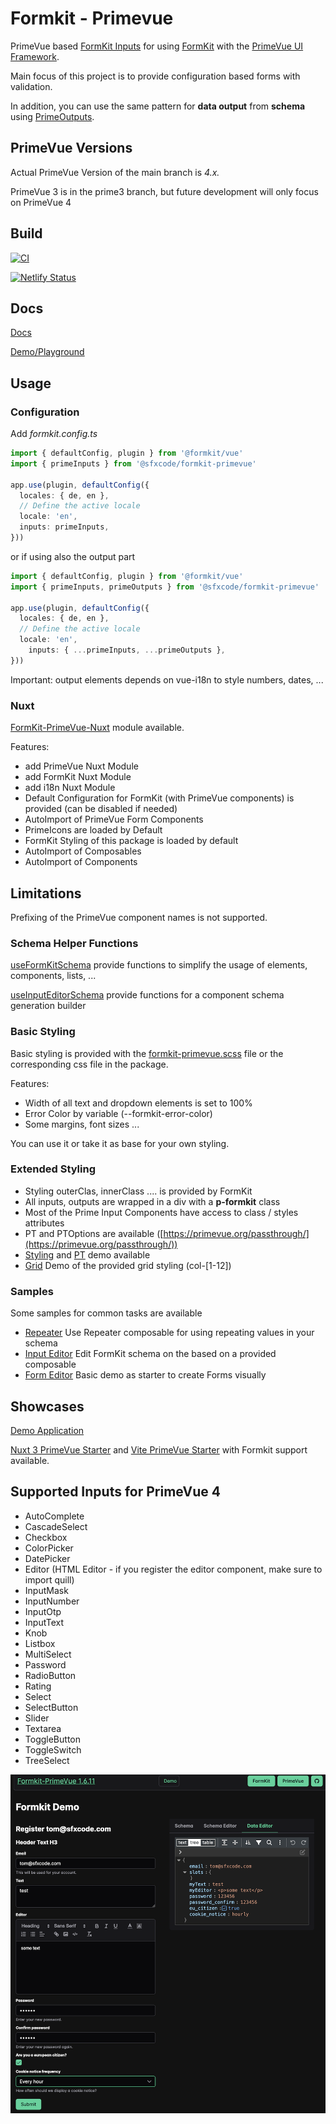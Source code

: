 # Formkit - Primevue

PrimeVue based [FormKit Inputs](https://sfxcode.github.io/formkit-primevue/guide/inputs.html) for using [FormKit](https://formkit.com/) with the [PrimeVue UI Framework](https://www.primefaces.org/primevue/#/).

Main focus of this project is to provide configuration based forms with validation.

In addition, you can use the same pattern for **data output** from **schema** using [PrimeOutputs](https://sfxcode.github.io/formkit-primevue/guide/outputs.html).

## PrimeVue Versions

Actual PrimeVue Version of the main branch is *4.x.*

PrimeVue 3 is in the prime3 branch, but future development will only focus on PrimeVue 4

## Build

[![CI](https://github.com/sfxcode/formkit-primevue/actions/workflows/deploy.yml/badge.svg)](https://github.com/sfxcode/formkit-primevue/actions/workflows/deploy.yml)

[![Netlify Status](https://api.netlify.com/api/v1/badges/6142cb73-02e0-4b2a-9ca3-25496f59ba9b/deploy-status)](https://app.netlify.com/sites/formkit-primevue/deploys)

## Docs

[Docs](https://sfxcode.github.io/formkit-primevue/)

[Demo/Playground](https://formkit-primevue.netlify.app/)

## Usage

### Configuration

Add *formkit.config.ts*

```typescript
import { defaultConfig, plugin } from '@formkit/vue'
import { primeInputs } from '@sfxcode/formkit-primevue'

app.use(plugin, defaultConfig({
  locales: { de, en },
  // Define the active locale
  locale: 'en',
  inputs: primeInputs, 
}))
```

or if using also the output part

```typescript
import { defaultConfig, plugin } from '@formkit/vue'
import { primeInputs, primeOutputs } from '@sfxcode/formkit-primevue'

app.use(plugin, defaultConfig({
  locales: { de, en },
  // Define the active locale
  locale: 'en',
    inputs: { ...primeInputs, ...primeOutputs },
}))
```

Important: output elements depends on vue-i18n to style numbers, dates, ...

### Nuxt

[FormKit-PrimeVue-Nuxt](https://github.com/sfxcode/formkit-primevue-nuxt) module available.

Features:

- add PrimeVue Nuxt Module
- add FormKit Nuxt Module
- add i18n Nuxt Module
- Default Configuration for FormKit (with PrimeVue components) is provided (can be disabled if needed)
- AutoImport of PrimeVue Form Components
- PrimeIcons are loaded by Default
- FormKit Styling of this package is loaded by default
- AutoImport of Composables
- AutoImport of Components

## Limitations

Prefixing of the PrimeVue component names is not supported.

### Schema Helper Functions

[useFormKitSchema](https://github.com/sfxcode/formkit-primevue/blob/main/src/composables/useFormKitSchema.ts) provide functions to simplify the usage of elements, components, lists, ...

[useInputEditorSchema](https://github.com/sfxcode/formkit-primevue/blob/main/src/composables/useInputEditorSchema.ts) provide functions for a component schema generation builder

### Basic Styling

Basic styling is provided with the [formkit-primevue.scss](https://github.com/sfxcode/formkit-primevue/blob/main/src/sass/formkit-primevue.scss) file or the corresponding css file in the package.

Features:

- Width of all text and dropdown elements is set to 100%
- Error Color by variable (--formkit-error-color)
- Some margins, font sizes ...

You can use it or take it as base for your own styling.

### Extended Styling

- Styling outerClas, innerClass .... is provided by FormKit
- All inputs, outputs are wrapped in a div with a **p-formkit** class
- Most of the Prime Input Components have access to class / styles attributes
- PT and PTOptions are available ([https://primevue.org/passthrough/](https://primevue.org/passthrough/))
- [Styling](https://formkit-primevue.netlify.app/styling/base) and [PT](https://formkit-primevue.netlify.app/styling/passThrough) demo available
- [Grid](https://formkit-primevue.netlify.app/styling/grid) Demo of the provided grid styling (col-[1-12])

### Samples

Some samples for common tasks are available

- [Repeater](https://formkit-primevue.netlify.app/samples/repeater) Use Repeater composable for using repeating values in your schema
- [Input Editor](https://formkit-primevue.netlify.app/samples/inputEditor) Edit FormKit schema on the based on a provided composable
- [Form Editor](https://formkit-primevue.netlify.app/samples/formEditor) Basic demo as starter to create Forms visually

## Showcases

[Demo Application](https://formkit-primevue.netlify.app/)

[Nuxt 3 PrimeVue Starter](https://github.com/sfxcode/nuxt3-primevue-starter) and [Vite PrimeVue Starter](https://github.com/sfxcode/vite-primevue-starter) with Formkit support available.

## Supported Inputs for PrimeVue 4

- AutoComplete
- CascadeSelect
- Checkbox
- ColorPicker
- DatePicker
- Editor (HTML Editor - if you register the editor component, make sure to import quill)
- InputMask
- InputNumber
- InputOtp
- InputText
- Knob
- Listbox
- MultiSelect
- Password
- RadioButton
- Rating
- Select
- SelectButton
- Slider
- Textarea
- ToggleButton
- ToggleSwitch
- TreeSelect

![](formkit-primevue.png)
